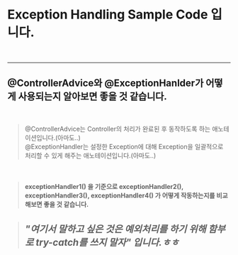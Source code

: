 # Exception Handling Sample Code 입니다.

<br>

___


## @ControllerAdvice와 @ExceptionHanlder가 어떻게 사용되는지 알아보면 좋을 것 같습니다.

<br>

> @ControllerAdvice는 Controller의 처리가 완료된 후 동작하도록 하는 애노테이션입니다.(아마도..)  
> @ExceptionHandler는 설정한 Exception에 대해 Exception을 일괄적으로 처리할 수 있게 해주는 애노테이션입니다.(아마도..)

<br>

> #### exceptionHandler1() 을 기준으로 exceptionHandler2(), exceptionHandler3(), exceptionHandler4() 가 어떻게 작동하는지를 비교해보면 좋을 것 같습니다.

> ## ***"여기서 말하고 싶은 것은 예외처리를 하기 위해 함부로 try-catch를 쓰지 말자" 입니다.ㅎㅎ***
